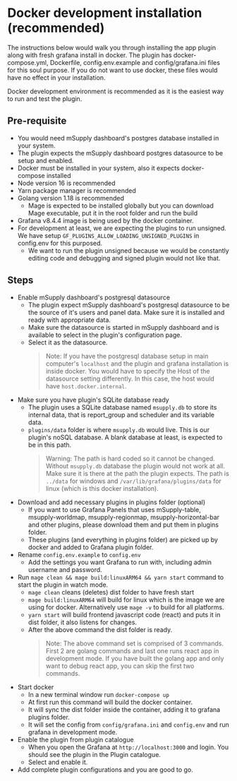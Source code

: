 # Docker development installation (recommended)

The instructions below would walk you through installing the app plugin along with fresh grafana install in docker. The plugin has docker-compose.yml, Dockerfile, config.env.example and config/grafana.ini files for this soul purpose. If you do not want to use docker, these files would have no effect in your installation.

Docker development environment is recommended as it is the easiest way to run and test the plugin.

## Pre-requisite

- You would need mSupply dashboard's postgres database installed in your system.
- The plugin expects the mSupply dashboard postgres datasource to be setup and enabled.
- Docker must be installed in your system, also it expects docker-compose installed
- Node version 16 is recommended
- Yarn package manager is recommended
- Golang version 1.18 is recommended
  - Mage is expected to be installed globally but you can download Mage executable, put it in the root folder and run the build
- Grafana v8.4.4 image is being used by the docker container.
- For development at least, we are expecting the plugins to run unsigned. We have setup `GF_PLUGINS_ALLOW_LOADING_UNSIGNED_PLUGINS` in config.env for this purposed.
  - We want to run the plugin unsigned because we would be constantly editing code and debugging and signed plugin would not like that.

## Steps

- Enable mSupply dashboard's postgresql datasource
  - The plugin expect mSupply dashboard's postgresql datasource to be the source of it's users and panel data. Make sure it is installed and ready with appropriate data.
  - Make sure the datasource is started in mSupply dashboard and is available to select in the plugin's configuration page.
  - Select it as the datasource.
    > Note: If you have the postgresql database setup in main computer's `localhost` and the plugin and grafana installation is inside docker. You would have to specify the Host of the datasource setting differently. In this case, the host would have `host.docker.internal`.
- Make sure you have plugin's SQLite database ready
  - The plugin uses a SQLite database named `msupply.db` to store its internal data, that is report_group and scheduler and its variable data.
  - `plugins/data` folder is where `msupply.db` would live. This is our plugin's noSQL database. A blank database at least, is expected to be in this path.
    > Warning: The path is hard coded so it cannot be changed.
    > Without `msupply.db` database the plugin would not work at all.
    > Make sure it is there at the path the plugin expects. The path is `../data` for windows and `/var/lib/grafana/plugins/data` for linux (which is this docker installation).
- Download and add necessary plugins in plugins folder (optional)
  - If you want to use Grafana Panels that uses mSupply-table, msupply-worldmap, msupply-regionmap, msupply-horizontal-bar and other plugins, please download them and put them in plugins folder.
  - These plugins (and everything in plugins folder) are picked up by docker and added to Grafana plugin folder.
- Rename `config.env.example` to `config.env`
  - Add the settings you want Grafana to run with, including admin username and password.
- Run `mage clean && mage build:linuxARM64 && yarn start` command to start the plugin in watch mode.
  - `mage clean` cleans (deletes) dist folder to have fresh start
  - `mage build:linuxARM64` will build for linux which is the image we are using for docker. Alternatively use `mage -v` to build for all platforms.
  - `yarn start` will build frontend javascript code (react) and puts it in dist folder, it also listens for changes.
  - After the above command the dist folder is ready.
    > Note: The above command set is comprised of 3 commands. First 2 are golang commands and last one runs react app in development mode. If you have built the golang app and only want to debug react app, you can skip the first two commands.
- Start docker
  - In a new terminal window run `docker-compose up`
  - At first run this command will build the docker container.
  - It will sync the dist folder inside the container, adding it to grafana plugins folder.
  - It will set the config from `config/grafana.ini` and `config.env` and run grafana in development mode.
- Enable the plugin from plugin catalogue
  - When you open the Grafana at `http://localhost:3000` and login. You should see the plugin in the Plugin catalogue.
  - Select and enable it.
- Add complete plugin configurations and you are good to go.
